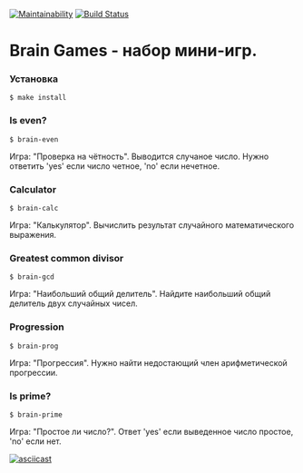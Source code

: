 [![Maintainability](https://api.codeclimate.com/v1/badges/7d82d42ddaee054f3f9f/maintainability)](https://codeclimate.com/github/mbalyura/frontend-project-lvl1/maintainability) [![Build Status](https://travis-ci.org/mbalyura/frontend-project-lvl1.svg?branch=master)](https://travis-ci.org/mbalyura/frontend-project-lvl1)
# Brain Games - набор мини-игр.

### Установка

```
$ make install
```

### Is even?
```
$ brain-even
```
Игра: "Проверка на чётность". Выводится случаное число. Нужно ответить 'yes' если число четное, 'no' если нечетное.

### Calculator
```
$ brain-calc
```
Игра: "Калькулятор". Вычислить результат случайного математического выражения.

### Greatest common divisor
```
$ brain-gcd
```
Игра: "Наибольший общий делитель". Найдите наибольший общий делитель двух случайных чисел.

### Progression
```
$ brain-prog
```
Игра: "Прогрессия". Нужно найти недостающий член арифметической прогрессии.

### Is prime?
```
$ brain-prime
```
Игра: "Простое ли число?". Ответ 'yes' если выведенное число простое, 'no' если нет.

[![asciicast](https://asciinema.org/a/6K7E8Jyym4MrCeqb8COPMlASV.svg)](https://asciinema.org/a/6K7E8Jyym4MrCeqb8COPMlASV)
